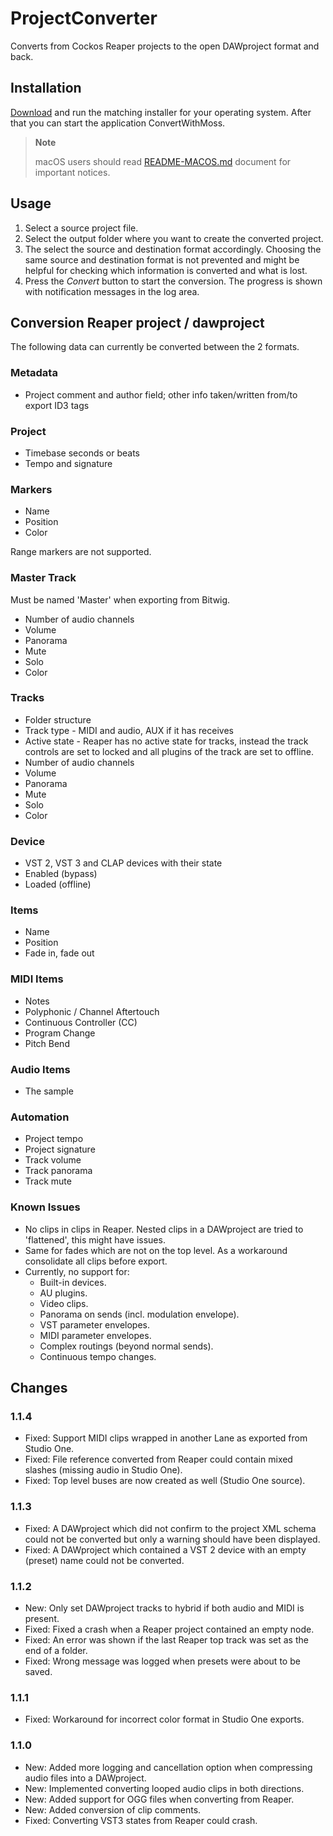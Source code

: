 # ProjectConverter

Converts from Cockos Reaper projects to the open DAWproject format and back.

## Installation

[Download][1] and run the matching installer for your operating system.
After that you can start the application ConvertWithMoss.

> **Note**
>
> macOS users should read [README-MACOS.md][2] document for important notices.

## Usage

1. Select a source project file.
2. Select the output folder where you want to create the converted project.
3. The select the source and destination format accordingly. Choosing the same source and destination format is not prevented and might be helpful for checking which information is converted and what is lost.
3. Press the *Convert* button to start the conversion.
   The progress is shown with notification messages in the log area.

## Conversion Reaper project / dawproject

The following data can currently be converted between the 2 formats.

### Metadata 

* Project comment and author field; other info taken/written from/to export ID3 tags

### Project

* Timebase seconds or beats
* Tempo and signature

### Markers

* Name
* Position
* Color

Range markers are not supported.

### Master Track

Must be named 'Master' when exporting from Bitwig.

* Number of audio channels
* Volume
* Panorama
* Mute
* Solo
* Color

### Tracks

* Folder structure
* Track type - MIDI and audio, AUX if it has receives
* Active state - Reaper has no active state for tracks, instead the track controls are set to locked and all plugins of the track are set to offline.
* Number of audio channels
* Volume
* Panorama
* Mute
* Solo
* Color

### Device

* VST 2, VST 3 and CLAP devices with their state
* Enabled (bypass)
* Loaded (offline)

### Items

* Name
* Position
* Fade in, fade out

### MIDI Items

* Notes
* Polyphonic / Channel Aftertouch
* Continuous Controller (CC)
* Program Change
* Pitch Bend

### Audio Items

* The sample

### Automation

* Project tempo
* Project signature
* Track volume
* Track panorama
* Track mute

### Known Issues

* No clips in clips in Reaper. Nested clips in a DAWproject are tried to 'flattened', this might have issues.
* Same for fades which are not on the top level. As a workaround consolidate all clips before export.
* Currently, no support for:
   * Built-in devices.
   * AU plugins.
   * Video clips.
   * Panorama on sends (incl. modulation envelope).
   * VST parameter envelopes.
   * MIDI parameter envelopes.
   * Complex routings (beyond normal sends).
   * Continuous tempo changes.

## Changes

### 1.1.4

* Fixed: Support MIDI clips wrapped in another Lane as exported from Studio One.
* Fixed: File reference converted from Reaper could contain mixed slashes (missing audio in Studio One).
* Fixed: Top level buses are now created as well (Studio One source).

### 1.1.3

* Fixed: A DAWproject which did not confirm to the project XML schema could not be converted but only a warning should have been displayed.
* Fixed: A DAWproject which contained a VST 2 device with an empty (preset) name could not be converted.

### 1.1.2

* New: Only set DAWproject tracks to hybrid if both audio and MIDI is present.
* Fixed: Fixed a crash when a Reaper project contained an empty node.
* Fixed: An error was shown if the last Reaper top track was set as the end of a folder.
* Fixed: Wrong message was logged when presets were about to be saved.

### 1.1.1

* Fixed: Workaround for incorrect color format in Studio One exports.

### 1.1.0

* New: Added more logging and cancellation option when compressing audio files into a DAWproject.
* New: Implemented converting looped audio clips in both directions.
* New: Added support for OGG files when converting from Reaper.
* New: Added conversion of clip comments.
* Fixed: Converting VST3 states from Reaper could crash.

[1]: https://mossgrabers.de/Software/ProjectConverter/ProjectConverter.html
[2]: README-MACOS.md
